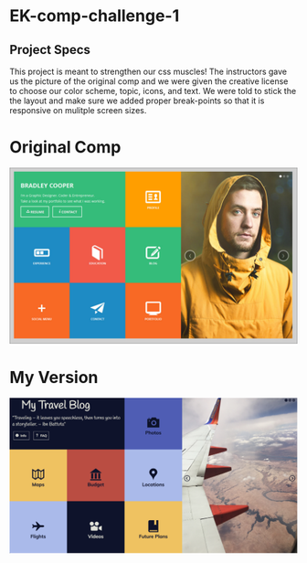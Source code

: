 # EK-comp-challenge-1
## Project Specs
This project is meant to strengthen our css muscles! The instructors gave us the picture of the original comp and we were given the creative license to choose our color scheme, topic, icons, and text. We were told to stick the the layout and make sure we added proper break-points so that it is responsive on mulitple screen sizes.


# Original Comp
![original-comp](original-comp.jpg "Original Comp")

# My Version
![my-comp](ek-static-comp-image.png "My version")
